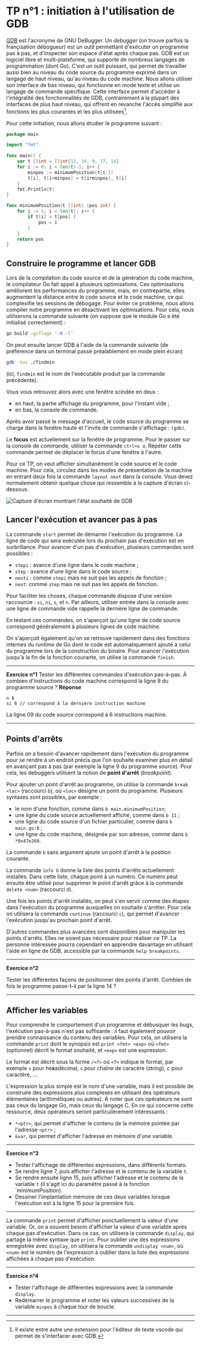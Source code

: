 # TP n°1 : initiation à l'utilisation de GDB

[GDB](https://sourceware.org/gdb) est l'acronyme de GNU DeBugger.
Un *debugger* (on trouve parfois la françisation débogueur) est un outil permettant d'exécuter un programme pas à pas, et d'inspecter son espace d'état après chaque pas.
GDB est un logiciel libre et multi-plateforme, qui supporte de nombreux langages de programmation (dont Go).
C'est un outil puissant, qui permet de travailler aussi bien au niveau du code source du programme exprimé dans un langage de haut niveau, qu'au niveau du code machine.
Nous allons utiliser son interface de bas niveau, qui fonctionne en mode texte et utilise un langage de commande spécifique. 
Cette interface permet d'accéder à l'intégralité des fonctionnalités de GDB, contrairement à la plupart des interfaces de plus haut niveau, qui offrent en revanche l'accès simplifié aux fonctions les plus courantes et les plus utilisées[^1].

Pour cette initiation, nous allons étudier le programme suivant :

```go
package main

import "fmt"

func main() {
	var t []int = []int{12, 34, 9, 27, 14}
	for i := 0; i < len(t)-1; i++ {
		minpos := minimumPosition(t[i:])
		t[i], t[i+minpos] = t[i+minpos], t[i]
	}
	fmt.Println(t)
}

func minimumPosition(t []int) (pos int) {
	for i := 1; i < len(t); i++ {
		if t[i] < t[pos] {
			pos = i
		}
	}
	return pos
}
```

## Construire le programme et lancer GDB

Lors de la compilation du code source et de la génération du code machine, le compilateur Go fait appel à plusieurs optimisations.
Ces optimisations améliorent les performances du programme, mais, en contrepartie, elles augmentent la distance entre le code source et le code machine, ce qui complexifie les sessions de débogage.
Pour éviter ce problème, nous allons compiler notre programme en désactivant les optimisations. 
Pour cela, nous utiliserons la commande suivante (on suppose que le module Go a été initialisé correctement) :

```bash
go build -gcflags '-N -l' 
```

On peut ensuite lancer GDB à l'aide de la commande suivante (de préférence dans un terminal passé préalablement en mode plein écran)

```bash
gdb -tui ./findmin
```
(ici, `findmin` est le nom de l'exécutable produit par la commande précédente).

Vous vous retrouvez alors avec une fenêtre scindée en deux :

  - en haut, la partie affichage du programme, pour l'instant vide ;
  - en bas, la console de commande.

Après avoir passé le message d'accueil, le code source du programme se charge dans la fenêtre haute et l'invite de commande s'affichage : `(gdb)`.

Le **focus** est actuellement sur la fenêtre de programme. Pour le passer sur la console de commande, utiliser la commande `ctrl+x o`.
Répéter cette commande permet de déplacer le focus d'une fenêtre à l'autre.

Pour ce TP, on veut afficher simultanément le code source et le code machine. 
Pour cela, circulez dans les modes de présentation de la machine en entrant deux fois la commande `layout next` dans la console. 
Vous devez normalement obtenir quelque chose qui ressemble à la capture d'écran ci-dessous.

![Capture d'écran montrant l'état souhaité de GDB](gdb-1.png)


## Lancer l'exécution et avancer pas à pas

La commande `start` permet de démarrer l'exécution du programme.
La ligne de code qui sera exécutée lors du prochain pas d'exécution est en surbrillance.
Pour avancer d'un pas d'exécution, plusieurs commandes sont possibles :

  - `stepi` : avance d'une ligne dans le code machine ;
  - `step` : avance d'une ligne dans le code source ;
  - `nexti` : comme `stepi` mais ne suit pas les appels de fonction ;
  - `next`: comme `step` mais ne suit pas les appels de fonction.

Pour faciliter les choses, chaque commande dispose d'une version raccourcie : `si`, `ni`, `s`, et `n`.
Par ailleurs, utiliser entrée dans la console avec une ligne de commande vide rappelle la dernière ligne de commande.

En testant ces commandes, on s'aperçoit qu'une ligne de code source correspond généralement à plusieurs lignes de code machine.

On s'aperçoit également qu'on se retrouve rapidement dans des fonctions internes du *runtime* de Go dont le code est automatiquement ajouté à celui du programme lors de la construction du binaire.
Pour avancer l'exécution jusqu'à la fin de la fonction courante, on utilise la commande `finish`.

---

**Exercice n°1**
Tester les différentes commandes d'exécution pas-à-pas.
À combien d'instructions du code machine correspond la ligne 9 du programme source ? 
**Réponse**
```
n 6
si 6 // correspond à la dernière instruction machine
```
La ligne 09 du code source correspond à 6 instructions machine. 

---


## Points d'arrêts

Parfois on a besoin d'avancer rapidement dans l'exécution du programme pour se rendre à un endroit précis que l'on souhaite examiner plus en détail en avançant pas à pas (par exemple la ligne 9 du programme source).
Pour cela, les debuggers utilisent la notion de **point d'arrêt** (*breakpoint*).

Pour ajouter un point d'arrêt au programme, on utilise la commande `break <loc>` (raccourci `b`), où `<loc>` désigne un point du programme.
Plusieurs syntaxes sont possibles, par exemple :

  - le nom d'une fonction, comme dans `b main.minimumPosition`;
  - une ligne du code source actuellement affiché, comme dans `b 11` ;
  - une ligne du code source d'un fichier particulier, comme dans `b main.go:8` ;
  - une ligne du code machine, désignée par son adresse, comme dans `b *0x47e269`.

La commande `b` sans argument ajoute un point d'arrêt à la position courante.

La commande `info b` donne la liste des points d'arrêts actuellement installés.
Dans cette liste, chaque point à un numéro.
Ce numéro peut ensuite être utilisé pour supprimer le point d'arrêt grâce à la commande `delete <num>` (raccourci `d`).

Une fois les points d'arrêt installés, on peut s'en servir comme des étapes dans l'exécution du programme auxquelles on souhaite s'arrêter.
Pour cela on utilisera la commande `continue` (raccourci `c`), qui permet d'avancer l'exécution jusqu'au prochain point d'arrêt.

D'autres commandes plus avancées sont disponibles pour manipuler les points d'arrêts.
Elles ne soient pas nécessaire pour réaliser ce TP.
La personne intéressée pourra cependant en apprendre davantage en utilisant l'aide en ligne de GDB, accessible par la commande `help breakpoints`.


---

**Exercice n°2**

Tester les différentes façons de positionner des points d'arrêt.
Combien de fois le programme passe-t-il par la ligne 14 ?

---

## Afficher les variables 

Pour comprendre le comportement d'un programme et débusquer les bugs, l'exécution pas-à-pas n'est pas suffisante : il faut également pouvoir prendre connaissance du contenu des variables. 
Pour cela, on utilisera la commande `print` dont le synopsis est `print <fmt> <exp>` où `<fmt>` (optionnel) décrit le format souhaité, et `<exp>`  est une expression.

Le format est décrit sous la forme `/<f>` où `<f>` indique le format, par exemple `x` pour he**x**adécimal, `s` pour chaîne de caracère (*string*), *c* pour caractère, ...

L'expression la plus simple est le nom d'une variable, mais il est possible de construire des expressions plus complexes en utilisant des opérateurs élémentaires  (arithmétiques ou autres).
À noter que ces opérateurs ne sont pas ceux du langage Go, mais ceux du langage C.
En ce qui concerne cette ressource, deux opérateurs seront particulièrement intéressants :

  - `*<ptr>`, qui permet d'afficher le contenu de la mémoire pointée par l'adresse `<ptr>` ;
  - `&var`, qui permet d'afficher l'adresse en mémoire d'une variable.

---

**Exercice n°3**

  - Tester l'affichage de différentes expressions, dans différents formats.
  - Se rendre ligne 7, puis afficher l'adresse et le contenu de la variable `t`.
  - Se rendre ensuite ligne 15, puis afficher l'adresse et le contenu de la variable `t` (il s'agit ici du paramètre passé à la fonction `minimumPosition).
  - Dessiner l'implantation mémoire de ces deux variables lorsque l'exécution est à la ligne 15 pour la première fois.
---

La commande `print` permet d'afficher ponctuellement la valeur d'une variable.
Or, on a souvent besoin d'afficher la valeur d'une variable après chaque pas d'exécution.
Dans ce cas, on utilisera la commande `display`, qui partage la même syntaxe que `print`.
Pour oublier une des expressions enregistrée avec `display`, on utilisera la commande  `undisplay <num>`, où `<num>` est le numéro de l'expression à oublier dans la liste des expressions affichées à chaque pas d'exécution.

---


**Exercice n°4**

  - Tester l'affichage de différentes expressions avec la commande `display`.
  - Redémarrer le programme et noter les valeurs successives de la variable `minpos` à chaque tour de boucle.

---

[^1]: Il existe entre autre une extension pour l'éditeur de texte vscode qui permet de s'interfacer avec GDB.

